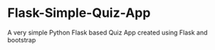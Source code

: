 # Flask-Simple-Quiz-App
A very simple Python Flask based Quiz App created using Flask and bootstrap
